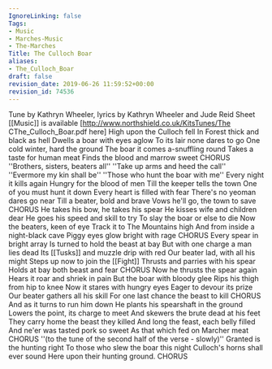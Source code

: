 ```yaml
---
IgnoreLinking: false
Tags:
- Music
- Marches-Music
- The-Marches
Title: The Culloch Boar
aliases:
- The_Culloch_Boar
draft: false
revision_date: 2019-06-26 11:59:52+00:00
revision_id: 74536
---
```


Tune by Kathryn Wheeler, lyrics by Kathryn Wheeler and Jude Reid
Sheet [[Music]] is available [http://www.northshield.co.uk/KitsTunes/The CThe_Culloch_Boar.pdf here]
High upon the Culloch fell
In Forest thick and black as hell
Dwells a boar with eyes aglow
To its lair none dares to go
One cold winter, hard the ground
The boar it comes a-snuffling round
Takes a taste for human meat
Finds the blood and marrow sweet
CHORUS
''Brothers, sisters, beaters all''
''Take up arms and heed the call''
''Evermore my kin shall be''
''Those who hunt the boar with me''
Every night it kills again
Hungry for the blood of men
Till the keeper tells the town
One of you must hunt it down
Every heart is filled with fear
There's no yeoman dares go near
Till a beater, bold and brave
Vows he'll go, the town to save
CHORUS
He takes his bow, he takes his spear
He kisses wife and children dear
He goes his speed and skill to try
To slay the boar or else to die
Now the beaters, keen of eye
Track it to The Mountains high
And from inside a night-black cave
Piggy eyes glow bright with rage
CHORUS
Every spear in bright array
Is turned to hold the beast at bay
But with one charge a man lies dead
Its [[Tusks]] and muzzle drip with red
Our beater lad, with all his might
Steps up now to join the [[Fight]]
Thrusts and parries with his spear
Holds at bay both beast and fear
CHORUS
Now he thrusts the spear again
Hears it roar and shriek in pain
But the boar with bloody glee
Rips his thigh from hip to knee
Now it stares with hungry eyes
Eager to devour its prize
Our beater gathers all his skill
For one last chance the beast to kill
CHORUS
And as it turns to run him down
He plants his spearshaft in the ground
Lowers the point, its charge to meet
And skewers the brute dead at his feet
They carry home the beast they killed
And long the feast, each belly filled
And ne'er was tasted pork so sweet
As that which fed on Marcher meat
CHORUS
 ''(to the tune of the second half of the verse - slowly)''
Granted is the hunting right
To those who slew the boar this night
Culloch's horns shall ever sound
Here upon their hunting ground. 
CHORUS